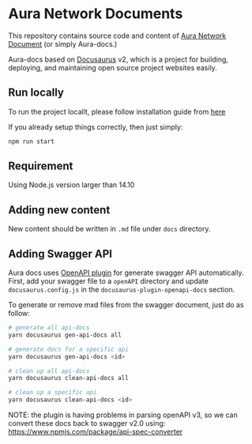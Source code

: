 # Aura Network Documents

This repository contains source code and content of [Aura Network Document](https://docs.aura.network) (or simply Aura-docs.)

Aura-docs based on [Docusaurus](https://docusaurus.io/) v2, which is a project for building, deploying, and maintaining open source project websites easily. 

## Run locally
To run the project locallt, please follow installation guide from [here](https://docusaurus.io/docs/next/installation)

If you already setup things correctly, then just simply:

```bash
npm run start
```
## Requirement

Using Node.js version larger than 14.10

## Adding new content
New content should be written in `.md` file under `docs` directory.

## Adding Swagger API

Aura docs uses [OpenAPI plugin](https://github.com/PaloAltoNetworks/docusaurus-openapi-docs) for generate swagger API automatically. First, add your swagger file to a `openAPI` directory and update `docusaurus.config.js` in the `docusaurus-plugin-openapi-docs` section.

To generate or remove mxd files from the swagger document, just do as follow:

```bash
# generate all api-docs 
yarn docusaurus gen-api-docs all

# generate docs for a specific api
yarn docusaurus gen-api-docs <id>

# clean up all api-docs
yarn docusaurus clean-api-docs all

# clean up a specific api
yarn docusaurus clean-api-docs <id>
```

NOTE: the plugin is having problems in parsing openAPI v3, so we can convert these docs back to swagger v2.0 using: https://www.npmjs.com/package/api-spec-converter

